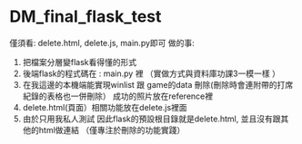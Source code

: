 # DM_final_flask_test
僅須看: delete.html, delete.js, main.py即可
做的事:
1. 把檔案分層變flask看得懂的形式
2. 後端flask的程式碼在 : main.py 裡 （實做方式與資料庫功課3一模一樣 ）
3. 在我這邊的本機端能實現winlist 跟 game的data 刪除(刪除時會連附帶的打席紀錄的表格也一併刪除） 成功的照片放在reference裡
4. delete.html(頁面）相關功能放在delete.js裡面
5. 由於只用我私人測試 因此flask的預設根目錄就是delete.html, 並且沒有跟其他的html做連結 （僅專注於刪除的功能實踐）

